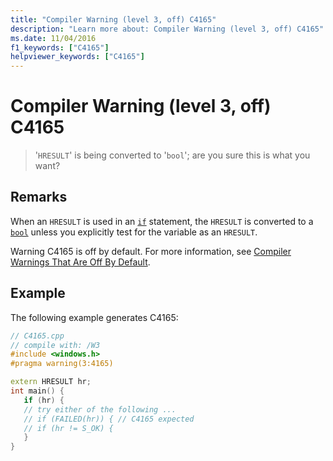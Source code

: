 ```yaml
---
title: "Compiler Warning (level 3, off) C4165"
description: "Learn more about: Compiler Warning (level 3, off) C4165"
ms.date: 11/04/2016
f1_keywords: ["C4165"]
helpviewer_keywords: ["C4165"]
---
```

# Compiler Warning (level 3, off) C4165

> '`HRESULT`' is being converted to '`bool`'; are you sure this is what you want?

## Remarks

When an `HRESULT` is used in an [`if`](../../cpp/if-else-statement-cpp.md) statement, the `HRESULT` is converted to a [`bool`](../../cpp/bool-cpp.md) unless you explicitly test for the variable as an `HRESULT`.

Warning C4165 is off by default. For more information, see [Compiler Warnings That Are Off By Default](../../preprocessor/compiler-warnings-that-are-off-by-default.md).

## Example

The following example generates C4165:

```cpp
// C4165.cpp
// compile with: /W3
#include <windows.h>
#pragma warning(3:4165)

extern HRESULT hr;
int main() {
   if (hr) {
   // try either of the following ...
   // if (FAILED(hr)) { // C4165 expected
   // if (hr != S_OK) {
   }
}
```
